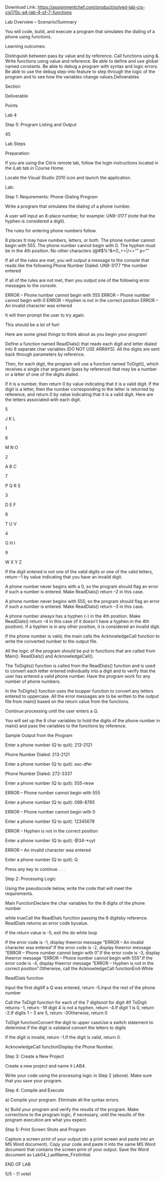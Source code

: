 Download Link: https://assignmentchef.com/product/solved-lab-cis-cis170c-a4-lab-4-of-7-functions
<br>
<p class="ui header product-top-header" title="Lab # CIS CIS170C-A4 Lab 4 of 7: Functions Solution">Lab Overview – Scenario/Summary

You will code, build, and execute a program that simulates the dialing of a phone using functions.

Learning outcomes:

Distinguish between pass by value and by reference. Call functions using &amp;. Write functions using value and reference. Be able to define and use global named constants. Be able to debug a program with syntax and logic errors. Be able to use the debug step-into feature to step through the logic of the program and to see how the variables change values.Deliverables

Section

Deliverable

Points

Lab 4

Step 5: Program Listing and Output

45

Lab Steps

Preparation:

If you are using the Citrix remote lab, follow the login instructions located in the iLab tab in Course Home.

Locate the Visual Studio 2010 icon and launch the application.

Lab:

Step 1: Requirements: Phone-Dialing Program

Write a program that simulates the dialing of a phone number.

A user will input an 8-place number, for example: UN9-3177 (note that the hyphen is considered a digit).

The rules for entering phone numbers follow.

8 places It may have numbers, letters, or both. The phone number cannot begin with 555. The phone number cannot begin with 0. The hyphen must be in the 4th position. No other characters (@#$%^&amp;*()_+=|/&lt;=”” p=””

If all of the rules are met, you will output a message to the console that reads like the following.Phone Number Dialed: UN9-3177 *the number entered

If all of the rules are not met, then you output one of the following error messages to the console.

ERROR – Phone number cannot begin with 555 ERROR – Phone number cannot begin with 0 ERROR – Hyphen is not in the correct position ERROR – An invalid character was entered

It will then prompt the user to try again.

This should be a lot of fun!

Here are some great things to think about as you begin your program!

Define a function named ReadDials() that reads each digit and letter dialed into 8 separate char variables (DO NOT USE ARRAYS). All the digits are sent back through parameters by reference.

Then, for each digit, the program will use a function named ToDigit(), which receives a single char argument (pass by reference) that may be a number or a letter of one of the digits dialed.

If it is a number, then return 0 by value indicating that it is a valid digit. If the digit is a letter, then the number corresponding to the letter is returned by reference, and return 0 by value indicating that it is a valid digit. Here are the letters associated with each digit.

5

J K L

1

6

M N O

2

A B C

7

P Q R S

3

D E F

8

T U V

4

G H I

9

W X Y Z

If the digit entered is not one of the valid digits or one of the valid letters, return –1 by value indicating that you have an invalid digit.

A phone number never begins with a 0, so the program should flag an error if such a number is entered. Make ReadDials() return –2 in this case.

A phone number never begins with 555, so the program should flag an error if such a number is entered. Make ReadDials() return –3 in this case.

A phone number always has a hyphen (-) in the 4th position. Make ReadDials() return –4 in this case (if it doesn’t have a hyphen in the 4th position). If a hyphen is in any other position, it is considered an invalid digit.

If the phone number is valid, the main calls the AcknowledgeCall function to write the converted number to the output file.

All the logic of the program should be put in functions that are called from Main(): ReadDials() and AcknowledgeCall().

The ToDigits() function is called from the ReadDials() function and is used to convert each letter entered individually into a digit and to verify that the user has entered a valid phone number. Have the program work for any number of phone numbers.

In the ToDigits() function uses the toupper function to convert any letters entered to uppercase. All the error messages are to be written to the output file from main() based on the return value from the functions.

Continue processing until the user enters a Q.

You will set up the 8 char variables to hold the digits of the phone number in main() and pass the variables to the functions by reference.

Sample Output from the Program

Enter a phone number (Q to quit): 213-2121

Phone Number Dialed: 213-2121

Enter a phone number (Q to quit): asc-dfer

Phone Number Dialed: 272-3337

Enter a phone number (Q to quit): 555-resw

ERROR – Phone number cannot begin with 555

Enter a phone number (Q to quit): 098-8765

ERROR – Phone number cannot begin with 0

Enter a phone number (Q to quit): 12345678

ERROR – Hyphen is not in the correct position

Enter a phone number (Q to quit): @34-*uyt

ERROR – An invalid character was entered

Enter a phone number (Q to quit): Q

Press any key to continue . . .

Step 2: Processing Logic

Using the pseudocode below, write the code that will meet the requirements.

Main FunctionDeclare the char variables for the 8 digits of the phone number

while trueCall the ReadDials function passing the 8 digitsby reference. ReadDials returns an error code byvalue.

If the return value is -5, exit the do while loop

If the error code is -1, display theerror message “ERROR – An invalid character was entered”.If the error code is -2, display theerror message “ERROR – Phone number cannot begin with 0”.If the error code is -3, display theerror message “ERROR – Phone number cannot begin with 555”.If the error code is -4, display theerror message “ERROR – Hyphen is not in the correct position”.Otherwise, call the AcknowledgeCall functionEnd-While

ReadDials function

Input the first digitIf a Q was entered, return -5.Input the rest of the phone number

Call the ToDigit function for each of the 7 digitsnot for digit 4If ToDigit returns -1, return -1If digit 4 is not a hyphen, return -4.If digit 1 is 0, return -2.If digits 1 – 3 are 5, return -3Otherwise, return 0

ToDigit functionConvert the digit to upper caseUse a switch statement to determine if the digit is validand convert the letters to digits

If the digit is invalid, return -1.If the digit is valid, return 0.

AcknowledgeCall functionDisplay the Phone Number.

Step 3: Create a New Project

Create a new project and name it LAB4.

Write your code using the processing logic in Step 2 (above). Make sure that you save your program.

Step 4: Compile and Execute

a) Compile your program. Eliminate all the syntax errors.

b) Build your program and verify the results of the program. Make corrections to the program logic, if necessary, until the results of the program execution are what you expect.

Step 5: Print Screen Shots and Program

Capture a screen print of your output (do a print screen and paste into an MS Word document). Copy your code and paste it into the same MS Word document that contains the screen print of your output. Save the Word document as Lab04_LastName_FirstInitial.

END OF LAB

5/5 - (1 vote)